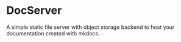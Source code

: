 # DocServer

A simple static file server with object storage backend to host your documentation created with mkdocs.
